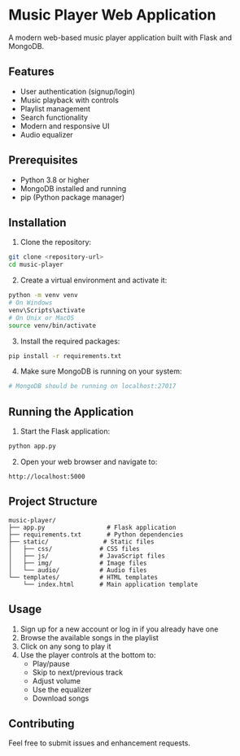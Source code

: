 # Music Player Web Application

A modern web-based music player application built with Flask and MongoDB.

## Features

- User authentication (signup/login)
- Music playback with controls
- Playlist management
- Search functionality
- Modern and responsive UI
- Audio equalizer

## Prerequisites

- Python 3.8 or higher
- MongoDB installed and running
- pip (Python package manager)

## Installation

1. Clone the repository:
```bash
git clone <repository-url>
cd music-player
```

2. Create a virtual environment and activate it:
```bash
python -m venv venv
# On Windows
venv\Scripts\activate
# On Unix or MacOS
source venv/bin/activate
```

3. Install the required packages:
```bash
pip install -r requirements.txt
```

4. Make sure MongoDB is running on your system:
```bash
# MongoDB should be running on localhost:27017
```

## Running the Application

1. Start the Flask application:
```bash
python app.py
```

2. Open your web browser and navigate to:
```
http://localhost:5000
```

## Project Structure

```
music-player/
├── app.py                 # Flask application
├── requirements.txt       # Python dependencies
├── static/               # Static files
│   ├── css/             # CSS files
│   ├── js/              # JavaScript files
│   ├── img/             # Image files
│   └── audio/           # Audio files
└── templates/           # HTML templates
    └── index.html       # Main application template
```

## Usage

1. Sign up for a new account or log in if you already have one
2. Browse the available songs in the playlist
3. Click on any song to play it
4. Use the player controls at the bottom to:
   - Play/pause
   - Skip to next/previous track
   - Adjust volume
   - Use the equalizer
   - Download songs

## Contributing

Feel free to submit issues and enhancement requests. 